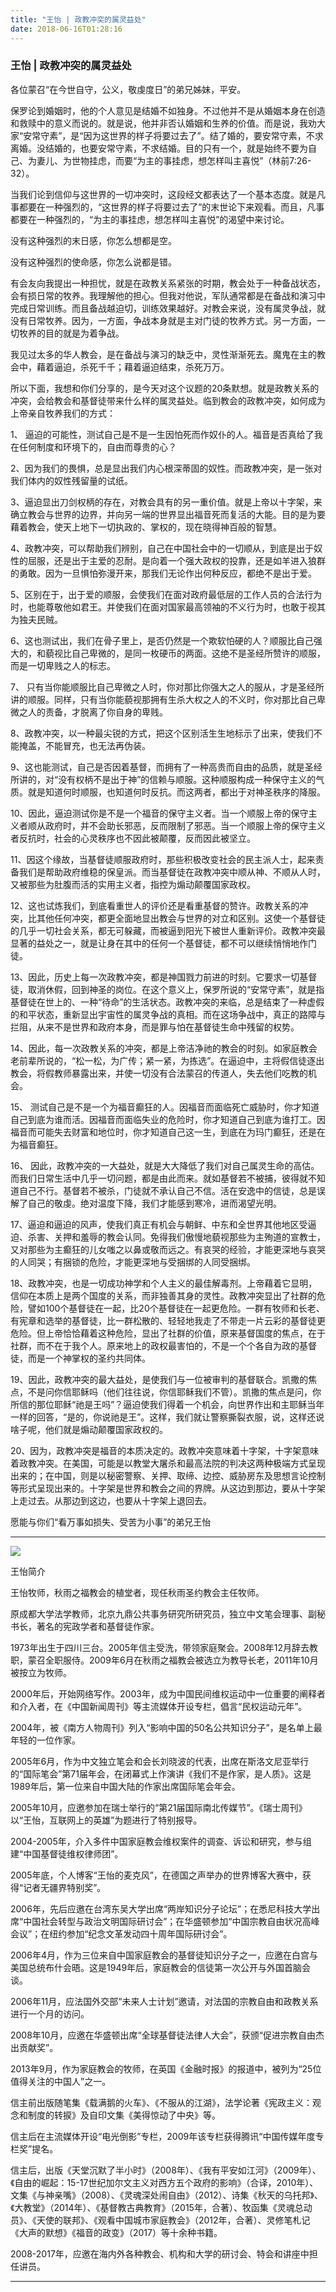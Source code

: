 ```yaml
---
title: "王怡 | 政教冲突的属灵益处"
date: 2018-06-16T01:28:16
---
```


### 王怡 | 政教冲突的属灵益处

各位蒙召“在今世自守，公义，敬虔度日”的弟兄姊妹，平安。



保罗论到婚姻时，他的个人意见是结婚不如独身。不过他并不是从婚姻本身在创造和救赎中的意义而说的。就是说，他并非否认婚姻和生养的价值。而是说，我劝大家“安常守素”，是“因为这世界的样子将要过去了”。结了婚的，要安常守素，不求离婚。没结婚的，也要安常守素，不求结婚。目的只有一个，就是始终不要为自己、为妻儿、为世物挂虑，而要“为主的事挂虑，想怎样叫主喜悦”（林前7:26-32）。



当我们论到信仰与这世界的一切冲突时，这段经文都表达了一个基本态度。就是凡事都要在一种强烈的，“这世界的样子将要过去了”的末世论下来观看。而且，凡事都要在一种强烈的，“为主的事挂虑，想怎样叫主喜悦”的渴望中来讨论。



没有这种强烈的末日感，你怎么想都是空。

没有这种强烈的使命感，你怎么说都是错。



有会友向我提出一种担忧，就是在政教关系紧张的时期，教会处于一种备战状态，会有损日常的牧养。我理解他的担心。但我对他说，军队通常都是在备战和演习中完成日常训练。而且备战越迫切，训练效果越好。对教会来说，没有属灵争战，就没有日常牧养。因为，一方面，争战本身就是主对门徒的牧养方式。另一方面，一切牧养的目的就是为着争战。



我见过太多的华人教会，是在备战与演习的缺乏中，灵性渐渐死去。魔鬼在主的教会中，藉着逼迫，杀死千千；藉着逼迫结束，杀死万万。



所以下面，我想和你们分享的，是今天对这个议题的20条默想。就是政教关系的冲突，会给教会和基督徒带来什么样的属灵益处。临到教会的政教冲突，如何成为上帝亲自牧养我们的方式：



1、 逼迫的可能性，测试自己是不是一生因怕死而作奴仆的人。福音是否真给了我在任何制度和环境下的，自由而尊贵的心？



2、因为我们的畏惧，总是显出我们内心根深蒂固的奴性。而政教冲突，是一张对我们体内的奴性残留量的试纸。



3、逼迫显出刀剑权柄的存在，对教会具有的另一重价值。就是上帝以十字架，来确立教会与世界的边界，并向另一端的世界显出福音死而复活的大能。目的是为要藉着教会，使天上地下一切执政的、掌权的，现在晓得神百般的智慧。



4、政教冲突，可以帮助我们辨别，自己在中国社会中的一切顺从，到底是出于奴性的屈服，还是出于主爱的忍耐。是向着一个强大政权的投靠，还是如羊进入狼群的勇敢。因为一旦惧怕弥漫开来，那我们无论作出何种反应，都绝不是出于爱。



5、区别在于，出于爱的顺服，会使我们在面对政府最低层的工作人员的合法行为时，也能尊敬他如君王。并使我们在面对国家最高领袖的不义行为时，也敢于视其为独夫民贼。



6、这也测试出，我们在骨子里上，是否仍然是一个欺软怕硬的人？顺服比自己强大的，和藐视比自己卑微的，是同一枚硬币的两面。这绝不是圣经所赞许的顺服，而是一切卑贱之人的标志。



7、 只有当你能顺服比自己卑微之人时，你对那比你强大之人的服从，才是圣经所讲的顺服。同样，只有当你能藐视那拥有生杀大权之人的不义时，你对那比自己卑微之人的责备，才脱离了你自身的卑贱。



8、政教冲突，以一种最尖锐的方式，把这个区别活生生地标示了出来，使我们不能掩盖，不能冒充，也无法再伪装。



9、这也能测试，自己是否因着基督，而拥有了一种高贵而自由的品质，就是圣经所讲的，对“没有权柄不是出于神”的信赖与顺服。这种顺服构成一种保守主义的气质。就是知道何时顺服，也知道何时反抗。而这两者，都出于对神圣秩序的降服。



10、因此，逼迫测试你是不是一个福音的保守主义者。当一个顺服上帝的保守主义者顺从政府时，并不会助长邪恶，反而限制了邪恶。当一个顺服上帝的保守主义者反抗时，社会的心灵秩序也不因此被颠覆，反而因此被坚立。



11、因这个缘故，当基督徒顺服政府时，那些积极改变社会的民主派人士，起来责备我们是帮助政府维稳的保皇派。而当基督徒在政教冲突中顺从神、不顺从人时，又被那些为肚腹而活的实用主义者，指控为煽动颠覆国家政权。



12、这也试炼我们，到底看重世人的评价还是看重基督的赞许。政教关系的冲突，比其他任何冲突，都更全面地显出教会与世界的对立和区别。这使一个基督徒的几乎一切社会关系，都无可躲藏，而被逼到阳光下被世人重新评价。政教冲突最显著的益处之一，就是让身在其中的任何一个基督徒，都不可以继续悄悄地作门徒。



13、因此，历史上每一次政教冲突，都是神国戮力前进的时刻。它要求一切基督徒，取消休假，回到神圣的岗位。在这个意义上，保罗所说的“安常守素”，就是指基督徒在世上的、一种“待命”的生活状态。政教冲突的来临，总是结束了一种虚假的和平状态，重新显出宇宙性的属灵争战的真相。而在这场争战中，真正的路障与拦阻，从来不是世界和政府本身，而是罪与怕在基督徒生命中残留的权势。



14、因此，每一次政教关系的冲突，都是上帝洁净祂的教会的时刻。如家庭教会老前辈所说的，“松一松，为广传；紧一紧，为拣选”。在逼迫中，主将假信徒逐出教会，将假教师暴露出来，并使一切没有合法蒙召的传道人，失去他们吃教的机会。



15、 测试自己是不是一个为福音癫狂的人。因福音而面临死亡威胁时，你才知道自己到底为谁而活。因福音而面临失业的危险时，你才知道自己到底为谁打工。因福音而可能失去财富和地位时，你才知道自己这一生，到底在为玛门癫狂，还是在为福音癫狂。



16、 因此，政教冲突的一大益处，就是大大降低了我们对自己属灵生命的高估。而我们日常生活中几乎一切问题，都是由此而来。就如基督若不被捕，彼得就不知道自己不行。基督若不被杀，门徒就不承认自己不信。活在安逸中的信徒，总是误解了自己的敬虔。绝对温度下降，我们才能感到寒冷，进而渴望光明。



17、逼迫和逼迫的风声，使我们真正有机会与朝鲜、中东和全世界其他地区受逼迫、杀害、关押和羞辱的教会认同。免得我们傲慢地藐视那些为主殉道的宣教士，又对那些为主癫狂的儿女嗤之以鼻或敬而远之。有哀哭的经验，才能更深地与哀哭的人同哭；有捆锁的危险，才能更深地与受捆绑的人同受捆绑。



18、政教冲突，也是一切成功神学和个人主义的最佳解毒剂。上帝藉着它显明，信仰在本质上是两个国度的关系，而非独善其身的灵性。政教冲突显出了社群的危险，譬如100个基督徒在一起，比20个基督徒在一起更危险。一群有牧师和长老、有宪章和选举的基督徒，比一群松散的、轻轻地我走了不带走一片云彩的基督徒更危险。但上帝恰恰藉着这种危险，显出了社群的价值，原来基督国度的焦点，在于社群，而不在于我个人。原来地上的政权最害怕的，不是一个个各自为政的基督徒，而是一个神掌权的圣约共同体。



 19、因此，政教冲突的最大益处，是使我们与一位被审判的基督联合。凯撒的焦点，不是问你信耶稣吗（他们往往说，你信耶稣我们不管）。凯撒的焦点是问，你所信的那位耶稣“祂是王吗”？逼迫使我们得着一个机会，向世界作出和主耶稣当年一样的回答，“是的，你说祂是王”。这样，我们就让警察撕裂衣服，说，这样还说啥子呢，他们就是煽动颠覆国家政权的。

 

20、因为，政教冲突是福音的本质决定的。政教冲突意味着十字架，十字架意味着政教冲突。在美国，可能是以教堂大屠杀和最高法院的判决这两种极端方式呈现出来的；在中国，则是以秘密警察、关押、取缔、边控、威胁房东及思想言论控制等形式呈现出来的。十字架是世界和教会之间的界牌。从这边到那边，要从十字架上走过去。从那边到这边，也要从十字架上退回去。







愿能与你们“看万事如损失、受苦为小事”的弟兄王怡


------------------------------------------------------------------------------------------------------------
<img src="http://ww1.sinaimg.cn/large/00763B6bly1fpwd17y2qpj30b307eq2w.jpg"/>

王怡简介


王怡牧师，秋雨之福教会的植堂者，现任秋雨圣约教会主任牧师。

原成都大学法学教师，北京九鼎公共事务研究所研究员，独立中文笔会理事、副秘书长，著名的宪政学者和基督徒作家。

1973年出生于四川三台。2005年信主受洗，带领家庭聚会。2008年12月辞去教职，蒙召全职服侍。2009年6月在秋雨之福教会被选立为教导长老，2011年10月被按立为牧师。

2000年后，开始网络写作。2003年，成为中国民间维权运动中一位重要的阐释者和介入者，在《中国新闻周刊》等主流媒体开设专栏，倡言“民权运动元年”。

2004年，被《南方人物周刊》列入“影响中国的50名公共知识分子”，是名单上最年轻的一位作家。

2005年6月，作为中文独立笔会和会长刘晓波的代表，出席在斯洛文尼亚举行的“国际笔会”第71届年会，在闭幕式上作演讲《我们不是作家，是人质》。这是1989年后，第一位来自中国大陆的作家出席国际笔会年会。

2005年10月，应邀参加在瑞士举行的“第21届国际南北传媒节”。《瑞士周刊》以“王怡，互联网上的英雄”为题进行了特别报导。

2004-2005年，介入多件中国家庭教会维权案件的调查、诉讼和研究，参与组建“中国基督徒维权律师团”。

2005年底，个人博客“王怡的麦克风”，在德国之声举办的世界博客大赛中，获得“记者无疆界特别奖”。

2006年，先后应邀在台湾东吴大学出席“两岸知识分子论坛”；在悉尼科技大学出席“中国社会转型与政治文明国际研讨会”；在华盛顿参加“中国宗教自由状况高峰会议”；在纽约参加“纪念文革发动四十周年国际研讨会”。

2006年4月，作为三位来自中国家庭教会的基督徒知识分子之一，应邀在白宫与美国总统布什会晤。这是1949年后，家庭教会的信徒第一次公开与外国首脑会谈。

2006年11月，应法国外交部“未来人士计划”邀请，对法国的宗教自由和政教关系进行一个月的访问。

2008年10月，应邀在华盛顿出席“全球基督徒法律人大会”，获颁“促进宗教自由杰出贡献奖”。

2013年9月，作为家庭教会的牧师，在英国《金融时报》的报道中，被列为“25位值得关注的中国人”之一。

信主前出版随笔集《载满鹅的火车》、《不服从的江湖》，法学论著《宪政主义：观念和制度的转捩》及自印文集《美得惊动了中央》等。

信主后在主流媒体开设“电光倒影”专栏，2009年该专栏获得腾讯“中国传媒年度专栏奖”提名。

信主后，出版《天堂沉默了半小时》（2008年）、《我有平安如江河》（2009年）、《自由的崛起：15-17世纪加尔文主义对西方五个政府的影响》（合译，2010年）、文集《与神亲嘴》（2008）、《灵魂深处闹自由》（2012）、诗集《秋天的乌托邦》、《大教堂》（2014年）、《基督教古典教育》（2015年，合著）、牧函集《灵魂总动员》、《天使的联邦》、《观看中国城市家庭教会》（2012年，合著）、灵修笔札记《大声的默想》《福音的政变》（2017）等十余种书籍。

2008-2017年，应邀在海内外各种教会、机构和大学的研讨会、特会和讲座中担任讲员。





------------------------------------------------------------------------------------------------------------
